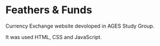  # Feathers & Funds

 Currency Exchange website devoloped in AGES Study Group.

 It was used HTML, CSS and JavaScript.

